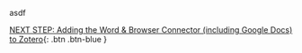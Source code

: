 asdf

[NEXT STEP: Adding the Word & Browser Connector (including Google Docs) to Zotero](act-4.html){: .btn .btn-blue }
